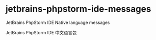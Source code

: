 # jetbrains-phpstorm-ide-messages

JetBrains PhpStorm IDE Native language messages

JetBrains PhpStorm IDE 中文语言包
